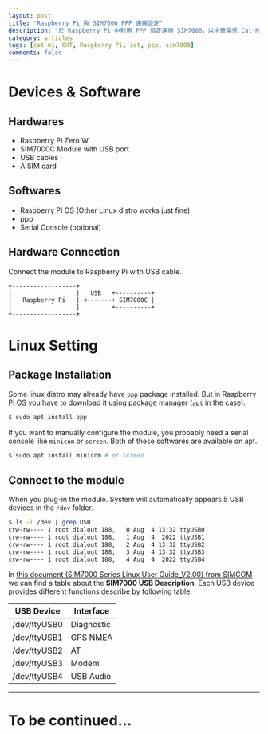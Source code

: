 ```yaml
---
layout: post
title: "Raspberry Pi 與 SIM7000 PPP 連線設定"
description: "於 Raspberry Pi 中利用 PPP 協定連接 SIM7000，以中華電信 Cat-M1 為例"
category: articles
tags: [cat-m1, CHT, Raspberry Pi, iot, ppp, sim7000]
comments: false
---
```


# Devices & Software

## Hardwares

- Raspberry Pi Zero W
- SIM7000C Module with USB port
- USB cables
- A SIM card

## Softwares

- Raspberry Pi OS (Other Linux distro works just fine)
- ppp
- Serial Console (optional)

## Hardware Connection

Connect the module to Raspberry Pi with USB cable.

```
+------------------+
|                  |   USB   +----------+
|   Raspberry Pi   | <-------+ SIM7000C |
|                  |         +----------+
+------------------+
```

# Linux Setting

## Package Installation

Some linux distro may already have `ppp` package installed. But in Raspberry Pi OS you have to download it using package manager (`apt` in the case).

```bash
$ sudo apt install ppp
```

If you want to manually configure the module, you probably need a serial console like `minicom` or `screen`. Both of these softwares are available on apt.

```bash
$ sudo apt install minicom # or screen
```

## Connect to the module

When you plug-in the module. System will automatically appears 5 USB devices in the `/dev` folder.

```bash
$ ls -l /dev | grep USB
crw-rw---- 1 root dialout 188,   0 Aug  4 13:32 ttyUSB0
crw-rw---- 1 root dialout 188,   1 Aug  4  2022 ttyUSB1
crw-rw---- 1 root dialout 188,   2 Aug  4 13:32 ttyUSB2
crw-rw---- 1 root dialout 188,   3 Aug  4 13:32 ttyUSB3
crw-rw---- 1 root dialout 188,   4 Aug  4  2022 ttyUSB4
```

In [this document (SIM7000 Series Linux User Guide_V2.00) from SIMCOM](https://github.com/botletics/SIM7000-LTE-Shield/blob/master/SIM7000%20Documentation/Technical%20Documents/SIM7000%20Series%20Linux%20User%20Guide_V2.00.pdf) we can find a table about the **SIM7000 USB Description**. Each USB device provides different functions describe by following table.

| **USB Device** | **Interface** |
|----------------|---------------|
| /dev/ttyUSB0   | Diagnostic    |
| /dev/ttyUSB1   | GPS NMEA      |
| /dev/ttyUSB2   | AT            |
| /dev/ttyUSB3   | Modem         |
| /dev/ttyUSB4   | USB Audio     |

---

# To be continued...